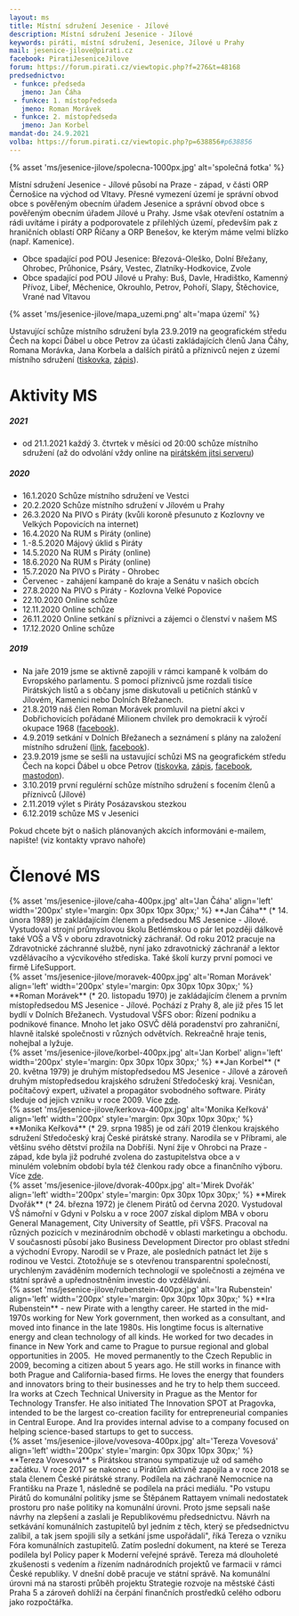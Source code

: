 ```yaml
---
layout: ms
title: Místní sdružení Jesenice - Jílové
description: Místní sdružení Jesenice - Jílové
keywords: piráti, místní sdružení, Jesenice, Jílové u Prahy
mail: jesenice-jilove@pirati.cz
facebook: PiratiJeseniceJilove
forum: https://forum.pirati.cz/viewtopic.php?f=276&t=48168
predsednictvo:
 - funkce: předseda
   jmeno: Jan Čáha
 - funkce: 1. místopředseda
   jmeno: Roman Morávek
 - funkce: 2. místopředseda
   jmeno: Jan Korbel
mandat-do: 24.9.2021
volba: https://forum.pirati.cz/viewtopic.php?p=638856#p638856
---
```

{% asset 'ms/jesenice-jilove/spolecna-1000px.jpg' alt='společná fotka' %}

Místní sdružení Jesenice - Jílové působí na Praze - západ, v části ORP Černošice na východ od Vltavy. Přesné vymezení území je správní obvod obce s pověřeným obecním úřadem Jesenice a správní obvod obce s pověřeným obecním úřadem Jílové u Prahy. Jsme však otevření ostatním a rádi uvítáme i piráty a podporovatele z přilehlých území, především pak z hraničních oblastí ORP Říčany a ORP Benešov, ke kterým máme velmi blízko (např. Kamenice).

* Obce spadající pod POU Jesenice: Březová-Oleško, Dolní Břežany, Ohrobec, Průhonice, Psáry, Vestec, Zlatníky-Hodkovice, Zvole
* Obce spadající pod POU Jílové u Prahy: Buš, Davle, Hradištko, Kamenný Přívoz, Libeř, Měchenice, Okrouhlo, Petrov, Pohoří, Slapy, Štěchovice, Vrané nad Vltavou

{% asset 'ms/jesenice-jilove/mapa_uzemi.png' alt='mapa území' %}

Ustavující schůze místního sdružení byla 23.9.2019 na geografickém středu Čech na kopci Ďábel u obce Petrov za účasti zakládajících členů Jana Čáhy, Romana Morávka, Jana Korbela a dalších pirátů a příznivců nejen z území místního sdružení ([tiskovka](https://stredocesky.pirati.cz/aktuality/stredocesti-pirati-ovladli-geometricky-stred-cech.html), [zápis](https://forum.pirati.cz/viewtopic.php?p=638856#p638856)).

# Aktivity MS

##### 2021

* od 21.1.2021 každý 3. čtvrtek v měsíci od 20:00 schůze místního sdružení
  (až do odvolání vždy online na [pirátském jitsi serveru](https://jitsi.pirati.cz/msjj))

##### 2020

* 16.1.2020 Schůze místního sdružení ve Vestci
* 20.2.2020 Schůze místního sdružení v Jílovém u Prahy
* 26.3.2020 Na PIVO s Piráty (kvůli koroně přesunuto z Kozlovny ve Velkých Popovicích na internet)
* 16.4.2020 Na RUM s Piráty (online)
* 1.-8.5.2020 Májový úklid s Piráty
* 14.5.2020 Na RUM s Piráty (online)
* 18.6.2020 Na RUM s Piráty (online)
* 15.7.2020 Na PIVO s Piráty - Ohrobec
* Červenec - zahájení kampaně do kraje a Senátu v našich obcích
* 27.8.2020 Na PIVO s Piráty - Kozlovna Velké Popovice
* 22.10.2020 Online schůze
* 12.11.2020 Online schůze
* 26.11.2020 Online setkání s příznivci a zájemci o členství v našem MS
* 17.12.2020 Online schůze

##### 2019

* Na jaře 2019 jsme se aktivně zapojili v rámci kampaně k volbám do Evropského parlamentu. S pomocí příznivců jsme rozdali tisíce Pirátských listů a s občany jsme diskutovali u petičních stánků v Jílovém, Kamenici nebo Dolních Břežanech.
* 21.8.2019 náš člen Roman Morávek promluvil na pietní akci v Dobřichovicích pořádané Milionem chvilek pro demokracii k výročí okupace 1968 ([facebook](https://www.facebook.com/events/418468138879367/)).
* 4.9.2019 setkání v Dolních Břežanech a seznámení s plány na založení místního sdružení ([link](https://forum.pirati.cz/viewtopic.php?p=634690#p634690), [facebook](https://www.facebook.com/PiratiJeseniceJilove/photos/a.106944940660467/124936418861319/?type=3&theater)).
* 23.9.2019 jsme se sešli na ustavující schůzi MS na geografickém středu Čech na kopci Ďábel u obce Petrov ([tiskovka](https://stredocesky.pirati.cz/aktuality/stredocesti-pirati-ovladli-geometricky-stred-cech.html), [zápis](https://forum.pirati.cz/viewtopic.php?p=638856#p638856), [facebook](https://www.facebook.com/PiratiJeseniceJilove/photos/a.106944940660467/132332434788384/?type=3&theater), [mastodon](https://kompost.cz/web/statuses/102847902045364049)).
* 3.10.2019 první regulérní schůze místního sdružení s focením členů a příznivců (Jílové)
* 2.11.2019 výlet s Piráty Posázavskou stezkou
* 6.12.2019 schůze MS v Jesenici

Pokud chcete být o našich plánovaných akcích informováni e-mailem, napište! (viz kontakty vpravo nahoře)

# Členové MS

<div markdown="1" class="c-profile-badge">
{% asset 'ms/jesenice-jilove/caha-400px.jpg' alt='Jan Čáha' align='left' width='200px' style='margin: 0px 30px 10px 30px;' %} **Jan Čáha** (* 14. února 1989) je zakládajícím členem a předsedou MS Jesenice - Jílové. Vystudoval strojní průmyslovou školu Betlémskou o pár let později dálkově také VOŠ a VŠ v oboru zdravotnický záchranář. Od roku 2012 pracuje na Zdravotnické záchranné službě, nyní jako zdravotnický záchranář a lektor vzdělávacího a výcvikového střediska. Také školí kurzy první pomoci ve firmě LifeSupport.
</div>


<div markdown="1" class="c-profile-badge">
{% asset 'ms/jesenice-jilove/moravek-400px.jpg' alt='Roman Morávek' align='left' width='200px' style='margin: 0px 30px 10px 30px;' %} **Roman Morávek** (* 20. listopadu 1970) je zakládajícím členem a prvním místopředsedou MS Jesenice - Jílové. Pochází z Prahy 8, ale již přes 15 let bydlí v Dolních Břežanech. Vystudoval VŠFS obor: Řízení podniku a podnikové finance. Mnoho let jako OSVČ dělá poradenství pro zahraniční, hlavně italské společnosti v různých odvětvích. Rekreačně hraje tenis, nohejbal a lyžuje.
</div>


<div markdown="1" class="c-profile-badge">
{% asset 'ms/jesenice-jilove/korbel-400px.jpg' alt='Jan Korbel' align='left' width='200px' style='margin: 0px 30px 10px 30px;' %} **Jan Korbel** (* 20. května 1979) je druhým místopředsedou MS Jesenice - Jílové a zároveň druhým místopředsedou krajského sdružení Středočeský kraj. Vesničan, počítačový expert, uživatel a propagátor svobodného software. Piráty sleduje od jejich vzniku v roce 2009. Více <a href="{{ 'lide/jan-korbel/' | relative_url }}">zde</a>.
</div>

<div markdown="1" class="c-profile-badge">
{% asset 'ms/jesenice-jilove/kerkova-400px.jpg' alt='Monika Keřková' align='left' width='200px' style='margin: 0px 30px 10px 30px;' %} **Monika Keřková** (* 29. srpna 1985) je od září 2019 členkou krajského sdružení Středočeský kraj České pirátské strany. Narodila se v Příbrami, ale většinu svého dětství prožila na Dobříši. Nyní žije v Ohrobci na Praze - západ, kde byla již podruhé zvolena do zastupitelstva obce a v minulém volebním období byla též členkou rady obce a finančního výboru. Více <a href="{{ 'lide/monika-kerkova' | relative_url }}">zde</a>.
</div>

<div markdown="1" class="c-profile-badge">
{% asset 'ms/jesenice-jilove/dvorak-400px.jpg' alt='Mirek Dvořák' align='left' width='200px' style='margin: 0px 30px 10px 30px;' %} **Mirek Dvořák** (* 24. března 1972) je členem Pirátů od června 2020. Vystudoval VŠ námořní v Gdyni v Polsku a v roce 2007 získal diplom MBA v oboru General Management, City University of Seattle, při VŠFS. Pracoval na různých pozicích v mezinárodním obchodě v oblasti marketingu a obchodu. V současnosti působí jako Business Development Director pro oblast střední a východní Evropy. Narodil se v Praze, ale posledních patnáct let žije s rodinou ve Vestci. Ztotožňuje se s otevřenou transparentní společností, urychleným zaváděním moderních technologií ve společnosti a zejména ve státní správě a upřednostněním investic do vzdělávání.
</div>

<div markdown="1" class="c-profile-badge">
{% asset 'ms/jesenice-jilove/rubenstein-400px.jpg' alt='Ira Rubenstein' align='left' width='200px' style='margin: 0px 30px 10px 30px;' %} **Ira Rubenstein** - new Pirate with a lengthy career. He started in the mid-1970s working for New York government, then worked as a consultant, and moved into finance in the late 1980s. His longtime focus is alternative energy and clean technology of all kinds. He worked for two decades in finance in New York and came to Prague to pursue regional and global opportunities in 2005.  He moved permanently to the Czech Republic in 2009, becoming a citizen about 5 years ago. He still works in finance with both Prague and California-based firms. He loves the energy that founders and innovators bring to their businesses and he try to help them succeed. Ira works at Czech Technical University in Prague as the Mentor for Technology Transfer. He also initiated The Innovation SPOT at Pragovka, intended to be the largest co-creation facility for entrepreneurial companies in Central Europe. And Ira provides internal advise to a company focused on helping science-based startups to get to success.
</div>

<div markdown="1" class="c-profile-badge">
{% asset 'ms/jesenice-jilove/vovesova-400px.jpg' alt='Tereza Vovesová' align='left' width='200px' style='margin: 0px 30px 10px 30px;' %} **Tereza Vovesová** s Pirátskou stranou sympatizuje už od samého začátku. V roce 2017 se nakonec u Pirátům aktivně zapojila a v roce 2018 se stala členem České pirátské strany. Podílela na záchraně Nemocnice na Františku na Praze 1, následně se podílela na práci mediálu. "Po vstupu Pirátů do komunální politiky jsme se Štěpánem Rattayem vnímali nedostatek prostoru pro naše politiky na komunální úrovni. Proto jsme sepsali naše návrhy na zlepšení a zaslali je Republikovému předsednictvu. Návrh na setkávání komunálních zastupitelů byl jedním z těch, který se předsednictvu zalíbil, a tak jsem spojili síly a setkání jsme uspořádali", říká Tereza o vzniku Fóra komunálních zastupitelů. Zatím poslední dokument, na které se Tereza podílela byl Policy paper k Moderní veřejné správě. Tereza má dlouholeté zkušenosti s vedením a řízením nadnárodních projektů ve farmacii v rámci České republiky. V dnešní době pracuje ve státní správě. Na komunální úrovni má na starosti průběh projektu Strategie rozvoje na městské části Praha 5 a zároveň dohlíží na čerpání finančních prostředků celého odboru jako rozpočtářka.
</div>

